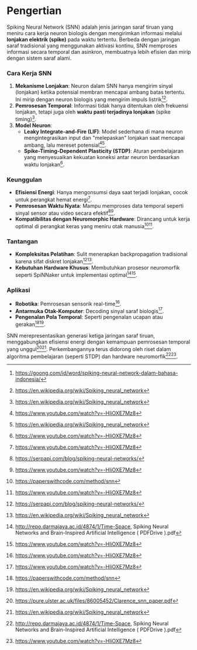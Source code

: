 # Pengertian 
Spiking Neural Network (SNN) adalah jenis jaringan saraf tiruan yang meniru cara kerja neuron biologis dengan mengirimkan informasi melalui **lonjakan elektrik (spike)** pada waktu tertentu. Berbeda dengan jaringan saraf tradisional yang menggunakan aktivasi kontinu, SNN memproses informasi secara temporal dan asinkron, membuatnya lebih efisien dan mirip dengan sistem saraf alami.

### Cara Kerja SNN

1. **Mekanisme Lonjakan**: Neuron dalam SNN hanya mengirim sinyal (lonjakan) ketika potensial membran mencapai ambang batas tertentu. Ini mirip dengan neuron biologis yang mengirim impuls listrik[^1][^11].
2. **Pemrosesan Temporal**: Informasi tidak hanya ditentukan oleh frekuensi lonjakan, tetapi juga oleh **waktu pasti terjadinya lonjakan** (spike timing)[^11].
3. **Model Neuron**:
    - **Leaky Integrate-and-Fire (LIF)**: Model sederhana di mana neuron mengintegrasikan input dan "melepaskan" lonjakan saat mencapai ambang, lalu mereset potensial[^9][^11].
    - **Spike-Timing-Dependent Plasticity (STDP)**: Aturan pembelajaran yang menyesuaikan kekuatan koneksi antar neuron berdasarkan waktu lonjakan[^9].

### Keunggulan

- **Efisiensi Energi**: Hanya mengonsumsi daya saat terjadi lonjakan, cocok untuk perangkat hemat energi[^9].
- **Pemrosesan Waktu Nyata**: Mampu memproses data temporal seperti sinyal sensor atau video secara efektif[^6][^9].
- **Kompatibilitas dengan Neuromorphic Hardware**: Dirancang untuk kerja optimal di perangkat keras yang meniru otak manusia[^7][^9].


### Tantangan

- **Kompleksitas Pelatihan**: Sulit menerapkan backpropagation tradisional karena sifat diskret lonjakan[^6][^11].
- **Kebutuhan Hardware Khusus**: Membutuhkan prosesor neuromorfik seperti SpiNNaker untuk implementasi optimal[^2][^9].


### Aplikasi

- **Robotika**: Pemrosesan sensorik real-time[^9].
- **Antarmuka Otak-Komputer**: Decoding sinyal saraf biologis[^9].
- **Pengenalan Pola Temporal**: Seperti pengenalan ucapan atau gerakan[^7][^11].

SNN merepresentasikan generasi ketiga jaringan saraf tiruan, menggabungkan efisiensi energi dengan kemampuan pemrosesan temporal yang unggul[^4][^11]. Perkembangannya terus didorong oleh riset dalam algoritma pembelajaran (seperti STDP) dan hardware neuromorfik[^2][^9].

[^1]: https://goong.com/id/word/spiking-neural-network-dalam-bahasa-indonesia/

[^2]: http://repo.darmajaya.ac.id/4874/1/Time-Space, Spiking Neural Networks and Brain-Inspired Artificial Intelligence ( PDFDrive ).pdf

[^3]: http://arxiv.org/pdf/1804.08150.pdf

[^4]: https://pure.ulster.ac.uk/files/86005452/Clarence_snn_paper.pdf

[^5]: https://klu.ai/glossary/spiking-neural-network

[^6]: https://serpapi.com/blog/spiking-neural-networks/

[^7]: https://paperswithcode.com/method/snn

[^8]: https://aws.amazon.com/id/what-is/neural-network/

[^9]: https://www.youtube.com/watch?v=-HIiOXE7Mz8

[^10]: https://socs.binus.ac.id/2012/07/26/konsep-neural-network/

[^11]: https://en.wikipedia.org/wiki/Spiking_neural_network

[^12]: https://revou.co/kosakata/neural-network

[^13]: https://www.ijcai.org/proceedings/2024/0596.pdf

[^14]: https://codingstudio.id/blog/apa-itu-neural-network/

[^15]: https://ojs.aaai.org/index.php/AAAI/article/view/29635/31078

[^16]: https://codepolitan.com/blog/apa-itu-neural-network-revolusi-deep-learning-penting-banget-nih

[^17]: https://www.youtube.com/watch?v=KL09IQOvQg4

[^18]: https://www.youtube.com/watch?v=Xsj-XcbE7cU

[^19]: https://www.youtube.com/watch?v=9dYZXQl4ozk

[^20]: https://www.youtube.com/watch?v=AQp9UgQXbIY
